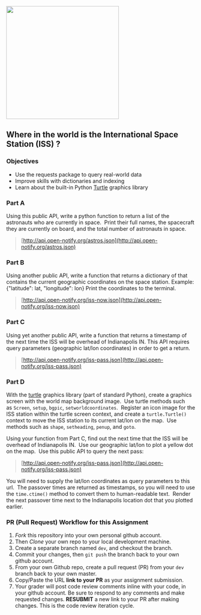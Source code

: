 <img align=left src="map.gif" width=300/><br clear=left>
## Where in the world is the International Space Station (ISS) ?

### Objectives
- Use the requests package to query real-world data
- Improve skills with dictionaries and indexing
- Learn about the built-in Python [Turtle](https://docs.python.org/3.3/library/turtle.html?highlight=turtle) graphics library

### Part A
Using this public API, write a python function to return a list of the astronauts who are currently in space.  Print their full names, the spacecraft they are currently on board, and the total number of astronauts in space.
> [http://api.open-notify.org/astros.json](http://api.open-notify.org/astros.json)

### Part B
Using another public API, write a function that returns a dictionary of that contains the current geographic coordinates on the space station. Example: {"latitude": lat, "longitude": lon} Print the coordinates to the terminal.
> [http://api.open-notify.org/iss-now.json](http://api.open-notify.org/iss-now.json)

### Part C
Using yet another public API, write a function that returns a timestamp of the next time the ISS will be overhead of Indianapolis IN. This API requires query parameters (geographic lat/lon coordinates) in order to get a return.
>[http://api.open-notify.org/iss-pass.json](http://api.open-notify.org/iss-pass.json)

### Part D
With the [turtle](https://docs.python.org/2/library/turtle.html) graphics library (part of standard Python), create a graphics screen with the world map background image.  Use turtle methods such as `Screen`, `setup`, `bgpic`, `setworldcoordinates`.  Register an icon image for the ISS station within the turtle screen context, and create a `turtle.Turtle()` context to move the ISS station to its current lat/lon on the map.  Use methods such as `shape`, `setheading`, `penup`, and `goto`.

Using your function from Part C, find out the next time that the ISS will be overhead of Indianapolis IN.  Use our geographic lat/lon to plot a yellow dot on the map.  Use this public API to query the next pass:
>[http://api.open-notify.org/iss-pass.json](http://api.open-notify.org/iss-pass.json)

You will need to supply the lat/lon coordinates as query parameters to this url.  The passover times are returned as timestamps, so you will need to use the `time.ctime()` method to convert them to human-readable text.  Render the next passover time next to the Indianapolis location dot that you plotted earlier.


### PR (Pull Request) Workflow for this Assignment
1. *Fork* this repository into your own personal github account.
2. Then *Clone* your own repo to your local development machine.
3. Create a separate branch named `dev`, and checkout the branch.
5. Commit your changes, then `git push` the branch back to your own github account.
5. From your own Github repo, create a pull request (PR) from your `dev` branch back to your own master.
6. Copy/Paste the URL **link to your PR** as your assignment submission.
7. Your grader will post code review comments inline with your code, in your github account. Be sure to respond to any comments and make requested changes. **RESUBMIT** a new link to your PR after making changes.  This is the code review iteration cycle.
